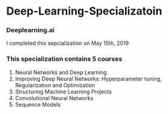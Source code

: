 # Deep-Learning-Specializatoin
### Deeplearning.ai
I completed this sepcialization on May 15th, 2019

### This specialization contains 5 courses

1. Neural Networks and Deep Learning
2. Improving Deep Neural Networks: Hyperparameter tuning, Regularization and Optimization
3. Structuring Machine Learning Projects
4. Convolutional Neural Networks
5. Sequence Models
